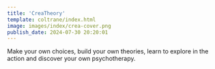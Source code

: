 ```yaml
---
title: 'CreaTheory'
template: coltrane/index.html
image: images/index/crea-cover.png
publish_date: 2024-07-30 20:20:01
---
```

Make your own choices, build your own theories, learn to explore in the action and discover your own psychotherapy. 